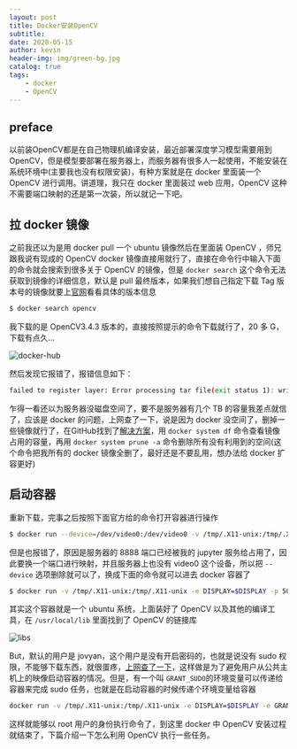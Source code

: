 ```yaml
---
layout: post
title: Docker安装OpenCV
subtitle: 
date: 2020-05-15
author: kevin
header-img: img/green-bg.jpg
catalog: true
tags:
    - docker
    - OpenCV
---
```




## preface



以前装OpenCV都是在自己物理机编译安装，最近部署深度学习模型需要用到OpenCV，但是模型要部署在服务器上，而服务器有很多人一起使用，不能安装在系统环境中(主要我也没有权限安装)，有种方案就是在 docker 里面装一个 OpenCV 进行调用。讲道理，我只在 docker 里面装过 web 应用，OpenCV 这种不需要端口映射的还是第一次装，所以就记一下吧。



## 拉 docker 镜像



之前我还以为是用 docker pull 一个 ubuntu 镜像然后在里面装 OpenCV ，师兄跟我说有现成的 OpenCV docker 镜像直接用就行了，直接在命令行中输入下面的命令就会搜索到很多关于 OpenCV 的镜像，但是 `docker search` 这个命令无法获取到镜像的详细信息，默认是 pull 最终版本，如果我们想自己指定下载 Tag 版本号的镜像就要上[官网](https://hub.docker.com/)看看具体的版本信息

```bash
$ docker search opencv
```



我下载的是 OpenCV3.4.3 版本的，直接按照提示的命令下载就行了，20 多 G，下载有点久…



![docker-hub](https://i.loli.net/2020/05/15/YRrGOBN6PjufEb1.png)



然后发现它报错了，报错信息如下：

```bash
failed to register layer: Error processing tar file(exit status 1): write /opt/opencv/build/modules/flann/test_precomp.hpp.gch/opencv_test_flann_RELEASE.gch: no space left on device
```



乍得一看还以为服务器没磁盘空间了，要不是服务器有几个 TB 的容量我差点就信了，应该是 docker 的问题，上网查了一下，说是因为  docker 没空间了，删掉一些镜像就行了，在GitHub找到了[解决方案](https://github.com/moby/moby/issues/32811)，用 `docker system df` 命令查看镜像占用的容量，再用 `docker system prune -a` 命令删除所有没有利用到的空间(这个命令把我所有的 docker 镜像全删了，最好还是不要乱用，想办法给 docker 扩容更好)



## 启动容器



重新下载，完事之后按照下面官方给的命令打开容器进行操作

```bash
$ docker run --device=/dev/video0:/dev/video0 -v /tmp/.X11-unix:/tmp/.X11-unix -e DISPLAY=$DISPLAY -p 5000:5000 -p 8888:8888 -it spmallick/opencv-docker:opencv /bin/bash
```



但是也报错了，原因是服务器的 8888 端口已经被我的 jupyter 服务给占用了，因此要换一个端口进行映射，并且服务器上也没有 video0 这个设备，所以把 `--device` 选项删除就可以了，换成下面的命令就可以进去 docker 容器了

```bash
$ docker run -v /tmp/.X11-unix:/tmp/.X11-unix -e DISPLAY=$DISPLAY -p 5000:5000 -p 8889:8888 -it spmallick/opencv-docker:opencv-3.4.3 /bin/bash
```



其实这个容器就是一个 ubuntu 系统，上面装好了 OpenCV 以及其他的编译工具，在 `/usr/local/lib` 里面找到了 OpenCV 的链接库



![libs](https://i.loli.net/2020/05/16/GegrIwH3FWaNEqA.png)



But，默认的用户是 jovyan，这个用户是没有开启密码的，也就是说没有 sudo 权限，不能够下载东西，就很蛋疼，[上网查了一下](https://github.com/kubeflow/kubeflow/issues/425)，这样做是为了避免用户从公共主机上的映像启动容器的情况。但是，有一个叫 `GRANT_SUDO`的环境变量可以传递给容器来完成 sudo 任务，也就是在启动容器的时候传递个环境变量给容器

```bash
docker run -v /tmp/.X11-unix:/tmp/.X11-unix -e DISPLAY=$DISPLAY -e GRANT_SUDO=yes --user root -p 5000:5000 -p 8889:8888 -it spmallick/opencv-docker:opencv-3.4.3 /bin/bash
```



这样就能够以 root 用户的身份执行命令了，到这里 docker 中 OpenCV 安装过程就结束了，下篇介绍一下怎么利用 OpenCV 执行一些任务。